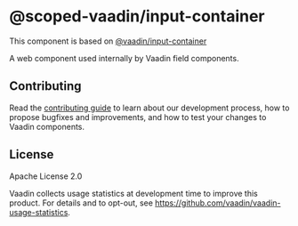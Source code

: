 # @scoped-vaadin/input-container

This component is based on [@vaadin/input-container](https://www.npmjs.com/package/@vaadin/input-container)

A web component used internally by Vaadin field components.

## Contributing

Read the [contributing guide](https://vaadin.com/docs/latest/contributing/overview) to learn about our development process, how to propose bugfixes and improvements, and how to test your changes to Vaadin components.

## License

Apache License 2.0

Vaadin collects usage statistics at development time to improve this product.
For details and to opt-out, see https://github.com/vaadin/vaadin-usage-statistics.
